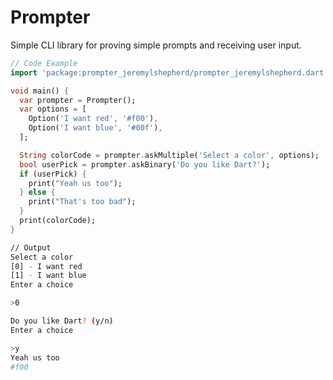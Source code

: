 # Prompter

Simple CLI library for proving simple prompts and receiving user input.

```dart
// Code Example
import 'package:prompter_jeremylshepherd/prompter_jeremylshepherd.dart';

void main() {
  var prompter = Prompter();
  var options = [
    Option('I want red', '#f00'),
    Option('I want blue', '#00f'),
  ];

  String colorCode = prompter.askMultiple('Select a color', options);
  bool userPick = prompter.askBinary('Do you like Dart?');
  if (userPick) {
    print("Yeah us too");
  } else {
    print("That's too bad");
  }
  print(colorCode);
}
```

```bash
// Output
Select a color
[0] - I want red
[1] - I want blue
Enter a choice

>0

Do you like Dart? (y/n)
Enter a choice

>y
Yeah us too
#f00
```

